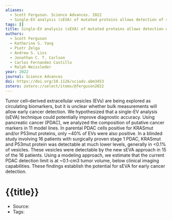 ```yaml
---
aliases:
  - Scott Ferguson. Science Advances. 2022
  - Single-EV analysis (sEVA) of mutated proteins allows detection of stage 1 pancreatic cancer
tags: []
title: Single-EV analysis (sEVA) of mutated proteins allows detection of stage 1 pancreatic cancer
authors:
  - Scott Ferguson
  - Katherine S. Yang
  - Piotr Zelga
  - Andrew S. Liss
  - Jonathan C. T. Carlson
  - Carlos Fernandez Castillo
  - Ralph Weissleder
year: 2022
journal: Science Advances
doi: https://doi.org/10.1126/sciadv.abm3453
zotero: zotero://select/items/@ferguson2022
---
```

<!-- START_ABSTRACT -->
Tumor cell–derived extracellular vesicles (EVs) are being explored as circulating biomarkers, but it is unclear whether bulk measurements will allow early cancer detection. We hypothesized that a single-EV analysis (sEVA) technique could potentially improve diagnostic accuracy. Using pancreatic cancer (PDAC), we analyzed the composition of putative cancer markers in 11 model lines. In parental PDAC cells positive for KRASmut and/or P53mut proteins, only ~40% of EVs were also positive. In a blinded study involving 16 patients with surgically proven stage 1 PDAC, KRASmut and P53mut protein was detectable at much lower levels, generally in <0.1% of vesicles. These vesicles were detectable by the new sEVA approach in 15 of the 16 patients. Using a modeling approach, we estimate that the current PDAC detection limit is at ~0.1-cm3 tumor volume, below clinical imaging capabilities. These findings establish the potential for sEVA for early cancer detection.
<!-- END_ABSTRACT -->

<!-- START_TEMPLATE -->
# {{title}}

- Source:
- Tags: 
<!-- END_TEMPLATE -->